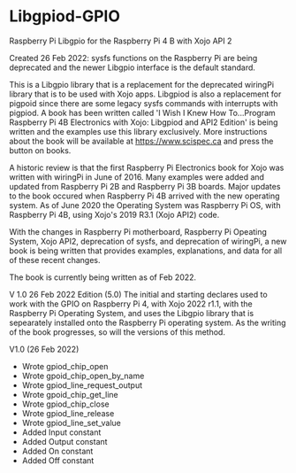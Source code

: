 # Libgpiod-GPIO
Raspberry Pi Libgpio for the Raspberry Pi 4 B with Xojo API 2

Created 26 Feb 2022: sysfs functions on the Raspberry Pi are being deprecated and the newer
Libgpio interface is the default standard. 

This is a Libgpio library that is a replacement for the deprecated wiringPi library that
is to be used with Xojo apps. Libgpiod is also a replacement for pigpoid since there are 
some legacy sysfs commands with interrupts with pigpiod. A book has been written called 
'I Wish I Knew How To...Program Raspberry Pi 4B Electronics with Xojo: Libgpiod and API2 Edition' is being written and the 
examples use this library exclusively. More instructions about the book will be available
at https://www.scispec.ca and press the button on books.

A historic review is that the first Raspberry Pi Electronics book for Xojo was written
with wiringPi in June of 2016. Many examples were added and updated from Raspberry Pi 2B and
Raspberry Pi 3B boards. Major updates to the book occured when Raspberry Pi 4B arrived with
the new operating system. As of June 2020 the Operating System was Raspberry Pi OS, with Raspberry Pi 4B, 
using Xojo's 2019 R3.1 (Xojo API2) code. 

With the changes in Raspberry Pi motherboard, Raspberry Pi Opeating System, Xojo API2, 
deprecation of sysfs, and deprecation of wiringPi, a new book is being written that 
provides examples, explanations, and data for all of these recent changes. 

The book is currently being written as of Feb 2022. 

V 1.0 26 Feb 2022 Edition (5.0)
The initial and starting declares used to work with the GPIO on Raspberry Pi 4, 
with Xojo 2022 r1.1, with the Raspberry Pi Operating System, and uses the
Libgpio library that is sepearately installed onto the Raspberry Pi operating system. 
As the writing of the book progresses, so will the versions of this method. 

V1.0 (26 Feb 2022)
 - Wrote gpiod_chip_open
 - Wrote gpoid_chip_open_by_name
 - Wrote gpiod_line_request_output
 - Wrote gpoid_chip_get_line
 - Wrote gpiod_chip_close
 - Wrote gpiod_line_release
 - Wrote gpiod_line_set_value
 - Added Input constant
 - Added Output constant
 - Added On constant
 - Added Off constant
